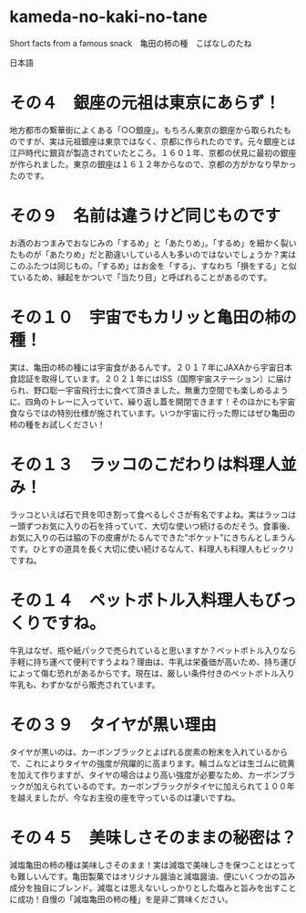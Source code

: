 # kameda-no-kaki-no-tane
Short facts from a famous snack　亀田の柿の種　こばなしのたね

日本語
# その４　銀座の元祖は東京にあらず！
地方都市の繫華街によくある「○○銀座」。もちろん東京の銀座から取られたものですが、実は元祖銀座は東京ではなく、京都に作られたのです。元々銀座とは江戸時代に銀貨が製造されていたところ。１６０１年、京都の伏見に最初の銀座が作られました。東京の銀座は１６１２年からなので、京都の方がかなり早かったのです。

# その９　名前は違うけど同じものです
お酒のおつまみでおなじみの「するめ」と「あたりめ」。「するめ」を細かく裂いたものが「あたりめ」だと勘違いしている人も多いのではないでしょうか？実はこのふたつは同じもの。「するめ」はお金を「する」、すなわち「損をする」と似ているため、縁起をかついで「当たり目」と呼ばれることがあるのです。

# その１０　宇宙でもカリッと亀田の柿の種！
実は、亀田の柿の種には宇宙食があるんです。２０１７年にJAXAから宇宙日本食認証を取得しています。２０２１年にはISS（国際宇宙ステーション）に届けられ、野口聡一宇宙飛行士に食べて頂きました。無重力空間でも楽しめるように、四角のトレーに入っていて、繰り返し蓋を開閉できます！そのほかにも宇宙食ならではの特別仕様が施されています。いつか宇宙に行った際にはぜひ亀田の柿の種をお試しください！

# その１３　ラッコのこだわりは料理人並み！
ラッコといえば石で貝を叩き割って食べるしぐさが有名ですよね。実はラッコはー頭ずつお気に入りの石を持っていて、大切な使いつ続けるのだそう。食事後、お気に入りの石は脇の下の皮膚がたるんでできた”ポケット”にきちんとしまうんです。ひとすの道具を長く大切に使い続けるなんて、料理人も料理人もビックリですね。

# その１４　ペットボトル入料理人もびっくりですね。
牛乳はなぜ、瓶や紙パックで売られていると思いますか？ペットボトル入りなら手軽に持ち運べて便利ですうよね？理由は、牛乳は栄養価が高いため、持ち運びによって傷む恐れがあるからです。現在は、厳しい条件付きのペットボトル入り牛乳も、わずかながら販売されています。

# その３９　タイヤが黒い理由
タイヤが黒いのは、カーボンブラックとよばれる炭素の粉末を入れているからで、これによりタイヤの強度が飛躍的に高まります。輪ゴムなどは生ゴムに硫黄を加えて作りますが、タイヤの場合はより高い強度が必要なため、カーボンブラックが加えられているのです。カーボンブラックがタイヤに加えられて１００年を越えましたが、今なお主役の座を守っているのは凄いですね。

# その４５　美味しさそのままの秘密は？
減塩亀田の柿の種は美味しさそのまま！実は減塩で美味しさを保つことはとっても難しいんです。亀田製菓ではオリジナル醤油と減塩醤油、便にいくつかの旨み成分を独自にブレンド。減塩とは思えないしっかりとした塩みと旨みを出すことに成功！自慢の「減塩亀田の柿の種」を是非ご賞味ください。

